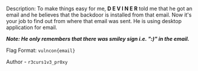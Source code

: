 
Description:
To make things easy for me, **D E V I N E R** told me that he got an email and he believes that the backdoor is installed from that email. Now it's your job to find out from where that email was sent. He is using desktop application for email.

***Note: He only remembers that there was smiley sign i.e. ":)" in the email.***

Flag Format: `vulncon{email}`

Author - `r3curs1v3_pr0xy`

